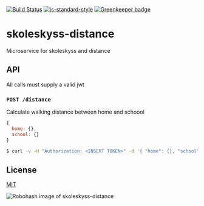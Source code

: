 [![Build Status](https://travis-ci.org/telemark/skoleskyss-distance.svg?branch=master)](https://travis-ci.org/telemark/skoleskyss-distance)
[![js-standard-style](https://img.shields.io/badge/code%20style-standard-brightgreen.svg?style=flat)](https://github.com/feross/standard)
[![Greenkeeper badge](https://badges.greenkeeper.io/telemark/skoleskyss-distance.svg)](https://greenkeeper.io/)

# skoleskyss-distance

Microservice for skoleskyss and distance

## API

All calls must supply a valid jwt

### ```POST /distance```

Calculate walking distance between home and schoool

```JavaScript
{
  home: {},
  school: {}
}
```

```bash
$ curl -v -H "Authorization: <INSERT TOKEN>" -d '{ "home": {}, "school": {} }' https://distance.service.io/distance
```

## License

[MIT](LICENSE)

![Robohash image of skoleskyss-distance](https://robots.kebabstudios.party/skoleskyss-distance.png "Robohash image of skoleskyss-distance")